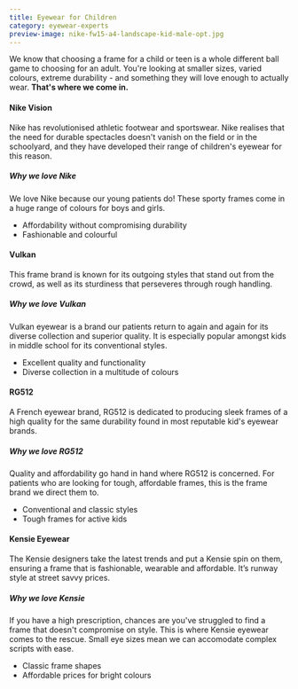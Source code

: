 ```yaml
---
title: Eyewear for Children
category: eyewear-experts
preview-image: nike-fw15-a4-landscape-kid-male-opt.jpg
---
```


We know that choosing a frame for a child or teen is a whole different ball game to choosing for an adult. You're looking at smaller sizes, varied colours, extreme durability - and something they will love enough to actually wear. 
<strong>That's where we come in.</strong>

#### Nike Vision

Nike has revolutionised athletic footwear and sportswear. Nike realises that the need for durable spectacles doesn't vanish on the field or in the schoolyard, and they have developed their range of children's eyewear for this reason.

##### Why we love Nike

We love Nike because our young patients do! These sporty frames come in a huge range of colours for boys and girls.

  * Affordability without compromising durability
  * Fashionable and colourful

#### Vulkan

This frame brand is known for its outgoing styles that stand out from the crowd, as well as its sturdiness that perseveres through rough handling.

##### Why we love Vulkan

Vulkan eyewear is a brand our patients return to again and again for its diverse collection and superior quality. It is especially popular amongst kids in middle school for its conventional styles. 

  * Excellent quality and functionality
  * Diverse collection in a multitude of colours

#### RG512

A French eyewear brand, RG512 is dedicated to producing sleek frames of a high quality for the same durability found in most reputable kid's eyewear brands.

##### Why we love RG512

Quality and affordability go hand in hand where RG512 is concerned. For patients who are looking for tough, affordable frames, this is the frame brand we direct them to.

  * Conventional and classic styles
  * Tough frames for active kids

#### Kensie Eyewear

The Kensie designers take the latest trends and put a Kensie spin on them, ensuring a frame that is fashionable, wearable and affordable. It’s runway style at street savvy prices.

##### Why we love Kensie

If you have a high prescription, chances are you've struggled to find a frame that doesn't compromise on style. This is where Kensie eyewear comes to the rescue. Small eye sizes mean we can accomodate complex scripts with ease.

  * Classic frame shapes
  * Affordable prices for bright colours

